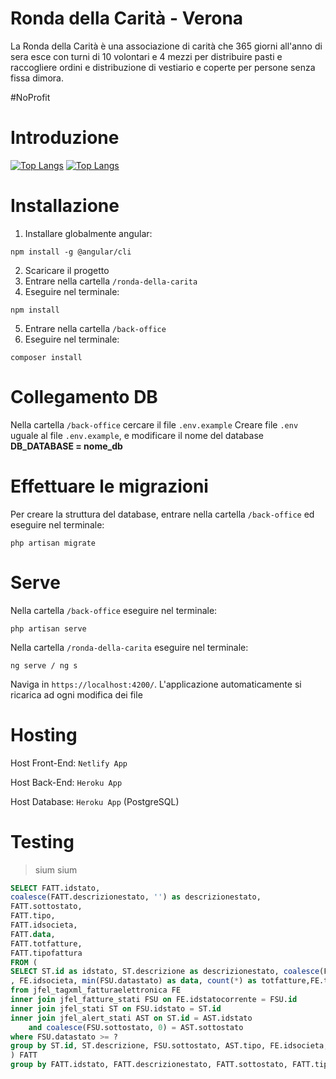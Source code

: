 # Ronda della Carità - Verona
La Ronda della Carità è una associazione di carità che 365 giorni all'anno di sera esce con turni di 10 volontari e 4 mezzi per distribuire pasti e raccogliere ordini e distribuzione di vestiario e coperte per persone senza fissa dimora.

#NoProfit


# Introduzione
[![Top Langs](https://github-readme-stats.vercel.app/api/top-langs/?username=filippoerbisti&layout=compact)](https://github.com/filippoerbisti/ronda-della-carita)
[![Top Langs](https://github-readme-stats.vercel.app/api/top-langs/?username=filippoerbisti&layout=compact&langs_count=8)](https://github.com/filippoerbisti/ronda-della-carita)

# Installazione

1. Installare globalmente angular:
```
npm install -g @angular/cli
```

2. Scaricare il progetto
3. Entrare nella cartella ```/ronda-della-carita``` 
4. Eseguire nel terminale:
```
npm install
```

5. Entrare nella cartella ```/back-office```
6. Eseguire nel terminale:
```
composer install
```


# Collegamento DB

Nella cartella ```/back-office``` cercare il file ```.env.example```
Creare file ```.env``` uguale al file ```.env.example```, e modificare il nome del database **DB_DATABASE = nome_db**


# Effettuare le migrazioni

Per creare la struttura del database, entrare nella cartella ```/back-office``` ed eseguire nel terminale:
```
php artisan migrate
```


# Serve

Nella cartella ```/back-office``` eseguire nel terminale:
```
php artisan serve
```

Nella cartella ```/ronda-della-carita``` eseguire nel terminale:
```
ng serve / ng s
```
Naviga in ```https://localhost:4200/```. L'applicazione automaticamente si ricarica ad ogni modifica dei file


# Hosting
Host Front-End: ```Netlify App```

Host Back-End: ```Heroku App```

Host Database: ```Heroku App``` (PostgreSQL)

# Testing
>sium
>sium
``` sql
SELECT FATT.idstato,
coalesce(FATT.descrizionestato, '') as descrizionestato, 
FATT.sottostato, 
FATT.tipo, 
FATT.idsocieta, 
FATT.data, 
FATT.totfatture, 
FATT.tipofattura 
FROM ( 
SELECT ST.id as idstato, ST.descrizione as descrizionestato, coalesce(FSU.sottostato, 0) as sottostato, coalesce(AST.tipo, '') as tipo 
, FE.idsocieta, min(FSU.datastato) as data, count(*) as totfatture,FE.tipofattura 
from jfel_tagxml_fatturaelettronica FE 
inner join jfel_fatture_stati FSU on FE.idstatocorrente = FSU.id 
inner join jfel_stati ST on FSU.idstato = ST.id 
inner join jfel_alert_stati AST on ST.id = AST.idstato 
	and coalesce(FSU.sottostato, 0) = AST.sottostato 
where FSU.datastato >= ? 
group by ST.id, ST.descrizione, FSU.sottostato, AST.tipo, FE.idsocieta,FE.tipofattura 
) FATT 
group by FATT.idstato, FATT.descrizionestato, FATT.sottostato, FATT.tipo, FATT.idsocieta , FATT.data, FATT.totfatture,FATT.tipofattura
```


